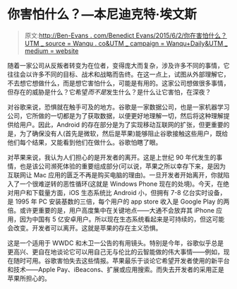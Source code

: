 # 你害怕什么？—本尼迪克特·埃文斯

> 原文:[http://Ben-Evans . com/Benedict Evans/2015/6/2/你在害怕什么？UTM _ source = Wanqu . co&UTM _ campaign = Wanqu+Daily&UTM _ medium = website](http://ben-evans.com/benedictevans/2015/6/2/what-are-you-afraid-of?utm_source=wanqu.co&utm_campaign=Wanqu+Daily&utm_medium=website)

随着一家公司从反叛者转变为在位者，变得庞大而复杂，涉及许多不同的事情，它往往会以许多不同的目标、战术和战略而告终。在这一点上，试图从外部理解它，不去想它想做什么，而是想它害怕什么，可能是有用的。这家公司想做很多事情，但存在的威胁是什么？它希望*而不是*发生什么？是什么让它害怕，在深夜？

对谷歌来说，恐惧就在触手可及的地方。谷歌是一家数据公司，也是一家机器学习公司，它所做的一切都是为了获取数据，以便更好地理解一切，然后将这种理解提供给用户。因此，Android 的存在部分是为了实现移动互联网的扩张，但更重要的是，为了确保没有人(首先是微软，然后是苹果)能够阻止谷歌接触这些用户，既给他们每个结果，又能看到他们在做什么。谷歌怕瞎了眼。

对苹果来说，我认为人们担心的是开发者的离开。这是上世纪 90 年代发生的事情，也是该公司濒死体验的重要组成部分(可以说，苹果之所以幸存下来，是因为互联网让 Mac 应用的匮乏不再是购买电脑的理由)。一旦开发者开始离开，你就陷入了一个很难逆转的恶性循环(这就是 Windows Phone 现在的处境)。今天，在绝对用户和下载量方面，iOS 生态系统比 Android 小，但拥有 7-8 亿台实时设备，是 1995 年 PC 安装基数的三倍，每个用户的 app store 收入是 Google Play 的两倍。或许更重要的是，用户高度集中在关键地点——大通不会放弃其 iPhone 应用，因为中国有 5 亿安卓用户。所以现在生态系统看起来是可持续的，但这可能会改变。开发者可以离开。这就是苹果的存在主义恐惧。

这是一个适用于 WWDC 和木卫一公告的有用镜头。特别是今年，谷歌似乎总是更高兴、更自在地谈论它可以用自己无与伦比的云智能做的伟大事情——例如，现在随时可用。谷歌害怕失去这些情报。苹果最乐于谈论它希望开发者使用的新平台和技术——Apple Pay、iBeacons、扩展或应用搜索。而失去开发者的采用正是苹果所担心的。